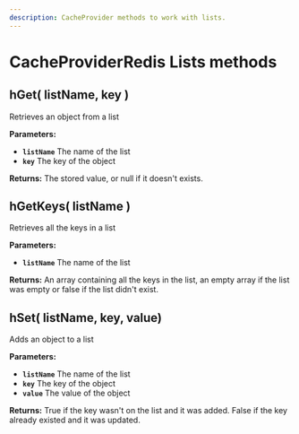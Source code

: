 ```yaml
---
description: CacheProvider methods to work with lists.
---
```


# CacheProviderRedis Lists methods

## hGet\( listName, key \)

Retrieves an object from a list

**Parameters:**

* **`listName`** The name of the list
* **`key`** The key of the object

**Returns:** The stored value, or null if it doesn't exists.

## hGetKeys\( listName \)

Retrieves all the keys in a list

**Parameters:**

* **`listName`** The name of the list

**Returns:** An array containing all the keys in the list, an empty array if the list was empty or false if the list didn't exist.

## hSet\( listName, key, value\)

Adds an object to a list

**Parameters:**

* **`listName`** The name of the list
* **`key`** The key of the object
* **`value`** The value of the object

**Returns:** True if the key wasn't on the list and it was added. False if the key already existed and it was updated.





